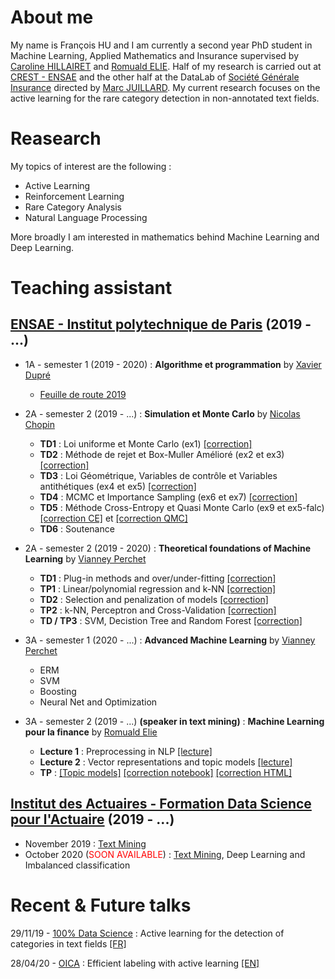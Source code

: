 # About me

My name is François HU and I am currently a second year PhD student in Machine Learning, Applied Mathematics and Insurance supervised by [Caroline HILLAIRET](https://sites.google.com/site/carolinehillairet/home) and [Romuald ELIE](https://perso.math.u-pem.fr/elie.romuald/elie.html). Half of my research is carried out at [CREST - ENSAE](http://crest.science/) and the other half at the DataLab of [Société Générale Insurance](https://www.assurances.societegenerale.com/fr/) directed by [Marc JUILLARD](https://www.researchgate.net/profile/Marc_Juillard). My current research focuses on the active learning for the rare category detection in non-annotated text fields.

# Reasearch

My topics of interest are the following :
- Active Learning
- Reinforcement Learning
- Rare Category Analysis
- Natural Language Processing

More broadly I am interested in mathematics behind Machine Learning and Deep Learning.

# Teaching assistant

## [ENSAE - Institut polytechnique de Paris](https://www.ensae.fr/) (2019 - ...)


- 1A - semester 1 (2019 - 2020) : **Algorithme et programmation** by [Xavier Dupré](http://www.xavierdupre.fr/)
  - [Feuille de route 2019](http://www.xavierdupre.fr/app/ensae_teaching_cs/helpsphinx3/questions/route_1A_2019.html#l-feuille-de-route-2019-1a)


- 2A - semester 2 (2019 - ...) : **Simulation et Monte Carlo** by [Nicolas Chopin](https://sites.google.com/site/nicolaschopinstatistician/)
  - **TD1** : Loi uniforme et Monte Carlo (ex1) [[correction]](teaching/2A-monte-carlo/TD1_corr.R)
  - **TD2** : Méthode de rejet et Box-Muller Amélioré (ex2 et ex3) [[correction]](teaching/2A-monte-carlo/TD2_code_corr.html)
  - **TD3** : Loi Géométrique, Variables de contrôle et Variables antithétiques (ex4 et ex5) [[correction]](teaching/2A-monte-carlo/TD3_code_corr.html)
  - **TD4** : MCMC et Importance Sampling (ex6 et ex7) [[correction]](teaching/2A-monte-carlo/TD4_code_corr.html)
  - **TD5** : Méthode Cross-Entropy et Quasi Monte Carlo (ex9 et ex5-falc) [[correction CE]](teaching/2A-monte-carlo/TD5_code_corr.html) et [[correction QMC]](teaching/2A-monte-carlo/quasi_monte_carlo.Rmd)
  - **TD6** : Soutenance
  
  
- 2A - semester 2 (2019 - 2020) : **Theoretical foundations of Machine Learning** by [Vianney Perchet](https://sites.google.com/site/vianneyperchet/)
  - **TD1** : Plug-in methods and over/under-fitting [[correction]](teaching/2A-machine-learning/TD1_Intro_ML_Corrig_.pdf)
  - **TP1** : Linear/polynomial regression and k-NN [[correction]](teaching/2A-machine-learning/TD1_TP1_corr.html)
  - **TD2** : Selection and penalization of models [[correction]](teaching/2A-machine-learning/correction_TD2.pdf)
  - **TP2** : k-NN, Perceptron and Cross-Validation [[correction]](teaching/2A-machine-learning/TP2_corr.html)
  - **TD / TP3** : SVM, Decistion Tree and Random Forest [[correction]](teaching/2A-machine-learning/TP3_corr.html)


- 3A - semester 1 (2020 - ...) : **Advanced Machine Learning** by [Vianney Perchet](https://sites.google.com/site/vianneyperchet/)
  - ERM
  - SVM
  - Boosting
  - Neural Net and Optimization


- 3A - semester 2 (2019 - ...) **(speaker in text mining)** : **Machine Learning pour la finance** by [Romuald Elie](https://perso.math.u-pem.fr/elie.romuald/elie.html)
  - **Lecture 1** : Preprocessing in NLP [[lecture]](teaching/3A-machine-learning-finance/Introduction.slides.html)
  - **Lecture 2** : Vector representations and topic models [[lecture]](teaching/3A-machine-learning-finance/Representations_vectorielles.slides.html)
  - **TP** : [[Topic models]](teaching/3A-machine-learning-finance/TP_topic_modeling.ipynb) [[correction notebook]](teaching/3A-machine-learning-finance/TP_topic_modeling_corr.ipynb) [[correction HTML]](teaching/3A-machine-learning-finance/TP_topic_modeling_corr.slides.html)


## [Institut des Actuaires - Formation Data Science pour l'Actuaire](https://www.institutdesactuaires.com/article/dsa-1123) (2019 - ...)
- November 2019 : [Text Mining](https://github.com/curiousML/DSA)
- October 2020 (<font color = "red">SOON AVAILABLE</font>) : [Text Mining](https://github.com/curiousML/DSA), Deep Learning and Imbalanced classification

# Recent & Future talks

29/11/19 - [100% Data Science](https://www.institutdesactuaires.com/se-documenter/supports-des-presentations/100-data-science-128) : Active learning for the detection of categories in text fields [[FR]](talks/100DS.pdf)

28/04/20 - [OICA](https://oica.univ-lyon1.fr/) : Efficient labeling with active learning [[EN]](talks/HU_OICA_slides.pdf)

